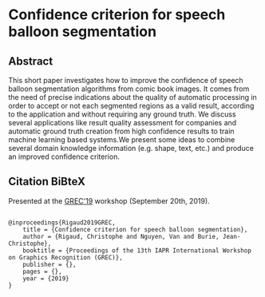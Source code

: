 Confidence criterion for speech balloon segmentation
===============================================
   
Abstract
------------------------------------------------
This short paper investigates how to improve the confidence of speech balloon segmentation algorithms
from comic book images. It comes from the need of precise indications about the quality of automatic processing in order to accept or not each segmented regions as a valid result, according to the application and without requiring any ground truth. We discuss several applications like result quality assessment for companies and automatic ground truth creation from high confidence results to train machine learning based
systems.We present some ideas to combine several domain knowledge information (e.g. shape, text, etc.) and produce an improved confidence criterion.


Citation BiBteX
-------------------------------------------------
Presented at the [GREC'19](https://grec2019.univ-lr.fr/program/ "Program") workshop (September 20th, 2019).
<pre><code>
@inproceedings{Rigaud2019GREC,
	title = {Confidence criterion for speech balloon segmentation},
	author = {Rigaud, Christophe and Nguyen, Van and Burie, Jean-Christophe},
	booktitle = {Proceedings of the 13th IAPR International Workshop on Graphics Recognition (GREC)},
	publisher = {},
	pages = {},
	year = {2019}
}
</code></pre>

